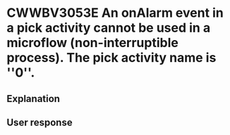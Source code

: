 # CWWBV3053E An onAlarm event in a pick activity cannot be used in a microflow (non-interruptible process). The pick activity  name is ''0''.

## Explanation

## User response